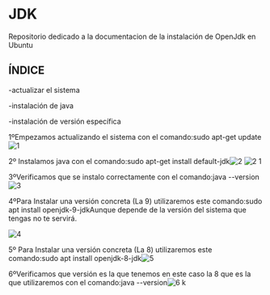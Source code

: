 # JDK
Repositorio dedicado a la documentacion de la instalación de OpenJdk en Ubuntu

## ÍNDICE

-actualizar el sistema

-instalación de java

-instalación de versión específica




1ºEmpezamos actualizando el sistema con el comando:sudo apt-get update![1](https://user-images.githubusercontent.com/91209288/134735561-5b6f070c-5b4a-437e-89bd-f859f55c3abe.PNG)

2º Instalamos java con el comando:sudo apt-get install default-jdk![2](https://user-images.githubusercontent.com/91209288/134735632-1934f39b-86db-41df-8f97-7954844e2ec2.PNG)
![2 1](https://user-images.githubusercontent.com/91209288/134735641-a2394319-4acc-4a39-b9ff-d355be222297.PNG)

3ºVerificamos que se instalo correctamente con el comando:java --version
![3](https://user-images.githubusercontent.com/91209288/134735700-2acfb90d-c01d-425b-83b7-58fe32b5f147.PNG)

4ºPara Instalar una versión concreta (La 9) utilizaremos este comando:sudo apt install
openjdk-9-jdkAunque depende de la versión del sistema que tengas no te servirá.

![4](https://user-images.githubusercontent.com/91209288/134735944-520ddcec-0ff1-497c-b5bb-20bb568912ca.PNG)

5º Para Instalar una versión concreta (La 8) utilizaremos este comando:sudo apt install
openjdk-8-jdk![5](https://user-images.githubusercontent.com/91209288/134735981-1bf40357-cb42-4c49-a078-cfcae64da604.PNG)

6ºVerificamos que versión es la que tenemos en este caso la 8 que es la que utilizaremos
con el comando:java --version![6](https://user-images.githubusercontent.com/91209288/134736019-10f1305d-e99c-4069-b70b-21d80bb11b2a.PNG)
k
